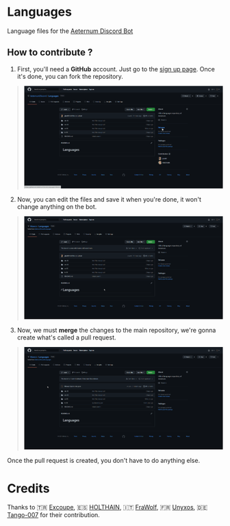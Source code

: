 # Languages
Language files for the [Aeternum Discord Bot](https://discord.gg/J3PSURQ8xZ)

## How to contribute ?

1. First, you'll need a **GitHub** account. Just go to the [sign up page](https://github.com/signup). Once it's done, you can fork the repository.
   
> ![Fork gif](images/fork.gif)

2. Now, you can edit the files and save it when you're done, it won't change anything on the bot.

> ![Edit file gif](images/edit_file.gif)

3. Now, we must **merge** the changes to the main repository, we're gonna create what's called a pull request.

> ![Pull request gif](images/pull_request.gif)

Once the pull request is created, you don't have to do anything else.

# Credits

Thanks to 🇹🇷 [Excoupe](https://github.com/excoupe), 🇪🇸 [HOLTHAIN](https://github.com/HOLTHAIN), 🇮🇹 [FraWolf](https://github.com//FraWolf), 🇫🇷 [Unyxos](https://github.com/Unyxos), 🇩🇪 [Tango-007](https://github.com/Tango-007) for their contribution.
